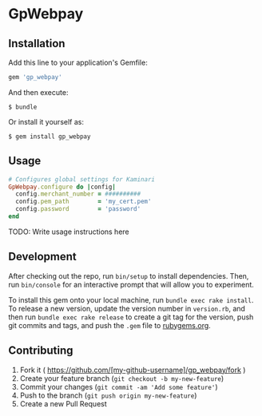 # GpWebpay

## Installation

Add this line to your application's Gemfile:

```ruby
gem 'gp_webpay'
```

And then execute:

    $ bundle

Or install it yourself as:

    $ gem install gp_webpay

## Usage

```ruby
# Configures global settings for Kaminari
GpWebpay.configure do |config|
  config.merchant_number = ##########
  config.pem_path        = 'my_cert.pem'
  config.password        = 'password'
end
```

TODO: Write usage instructions here

## Development

After checking out the repo, run `bin/setup` to install dependencies. Then, run `bin/console` for an interactive prompt that will allow you to experiment.

To install this gem onto your local machine, run `bundle exec rake install`. To release a new version, update the version number in `version.rb`, and then run `bundle exec rake release` to create a git tag for the version, push git commits and tags, and push the `.gem` file to [rubygems.org](https://rubygems.org).

## Contributing

1. Fork it ( https://github.com/[my-github-username]/gp_webpay/fork )
2. Create your feature branch (`git checkout -b my-new-feature`)
3. Commit your changes (`git commit -am 'Add some feature'`)
4. Push to the branch (`git push origin my-new-feature`)
5. Create a new Pull Request
